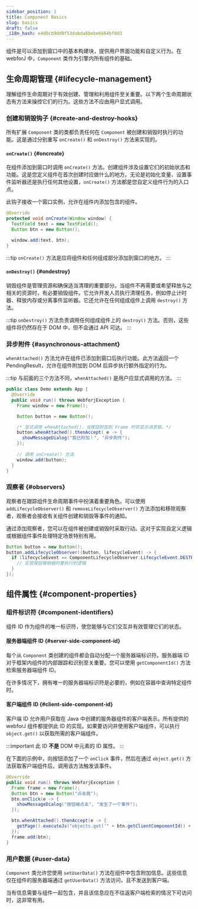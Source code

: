 ```yaml
---
sidebar_position: 1
title: Component Basics
slug: basics
draft: false
_i18n_hash: e4d0cb9dd9f53dabda8bebe6664bf0d3
---
```

<DocChip chip='since' label='23.05' />
<JavadocLink type="foundation" location="com/webforj/component/Component" top='true'/>

组件是可以添加到窗口中的基本构建块，提供用户界面功能和自定义行为。在 webforJ 中，`Component` 类作为引擎内所有组件的基础。

## 生命周期管理 {#lifecycle-management}

理解组件生命周期对于有效创建、管理和利用组件至关重要。以下两个生命周期状态有方法来操控它们的行为。这些方法不应由用户显式调用。

### 创建和销毁钩子 {#create-and-destroy-hooks}

所有扩展 `Component` 类的类都负责任何在 `Component` 被创建和销毁时执行的功能。这是通过分别重写 `onCreate()` 和 `onDestroy()` 方法来实现的。

#### `onCreate()` {#oncreate}

在组件添加到窗口时调用 `onCreate()` 方法。创建组件涉及设置它们的初始状态和功能。这是您定义组件在首次创建时应做什么的地方。无论是初始化变量、设置事件监听器还是执行任何其他设置，`onCreate()` 方法都是您自定义组件行为的入口点。

此钩子接收一个窗口实例，允许在组件内添加包含的组件。

```java
@Override
protected void onCreate(Window window) {
  TextField text = new TextField();
  Button btn = new Button();

  window.add(text, btn);
}
```

:::tip
`onCreate()` 方法是应将组件和任何组成部分添加到窗口的地方。
:::

#### `onDestroy()` {#ondestroy}

销毁组件是管理资源和确保适当清理的重要部分。当组件不再需要或希望释放与之相关的资源时，有必要销毁组件。它允许开发人员执行清理任务，例如停止计时器、释放内存或分离事件监听器。它还允许在任何组成组件上调用 `destroy()` 方法。

:::tip
`onDestroy()` 方法负责调用任何组成组件上的 `destroy()` 方法。否则，这些组件将仍然存在于 DOM 中，但不会通过 API 可达。
:::

### 异步附件 {#asynchronous-attachment}

`whenAttached()` 方法允许在组件已添加到窗口后执行功能。此方法返回一个 <JavadocLink type="foundation" location="com/webforj/PendingResult" code='true'>PendingResult</JavadocLink>，允许在组件附加到 DOM 后异步执行额外指定的行为。

:::tip
与前面的三个方法不同，`whenAttached()` 是用户应显式调用的方法。
:::

```java
public class Demo extends App {
  @Override
  public void run() throws WebforjException {
    Frame window = new Frame();

    Button button = new Button(); 

    /* 显式调用 whenAttached()，当按钮附加到 Frame 时将显示消息框。*/
    button.whenAttached().thenAccept( e -> {
      showMessageDialog("我已附加！", "异步附件");
    });
  
    // 调用 onCreate() 方法
    window.add(button); 
  }
}
```

### 观察者 {#observers}

观察者在跟踪组件生命周期事件中扮演着重要角色。可以使用 `addLifecycleObserver()` 和 `removeLifecycleObserver()` 方法添加和移除观察者，观察者会接收有关组件创建和销毁等事件的通知。

通过添加观察者，您可以在组件被创建或销毁时采取行动。这对于实现自定义逻辑或根据组件事件处理特定场景特别有用。

```java
Button button = new Button();
button.addLifecycleObserver((button, lifecycleEvent) -> {
  if (lifecycleEvent == ComponentLifecycleObserver.LifecycleEvent.DESTROY) {
    // 实现按钮被销毁时要执行的逻辑
  }
});
```

## 组件属性 {#component-properties}

### 组件标识符 {#component-identifiers}

组件 ID 作为组件的唯一标识符，使您能够与它们交互并有效管理它们的状态。

#### 服务器端组件 ID {#server-side-component-id}

每个从 `Component` 类创建的组件都会自动分配一个服务器端标识符。服务器端 ID 对于框架内组件的内部跟踪和识别至关重要。您可以使用 `getComponentId()` 方法检索服务器端组件 ID。

在许多情况下，拥有唯一的服务器端标识符是必要的，例如在容器中查询特定组件时。

#### 客户端组件 ID {#client-side-component-id}

客户端 ID 允许用户获取在 Java 中创建的服务器组件的客户端表示。所有提供的 webforJ 组件都提供此 ID 的实现。如果要访问并使用客户端组件，可以执行 `object.get()` 以获取所需的客户端组件。

:::important
此 ID **不是** DOM 中元素的 ID 属性。
:::

在下面的示例中，向按钮添加了一个 `onClick` 事件，然后在通过 `object.get()` 方法获取客户端组件后，调用该方法触发该事件。

```java
@Override
public void run() throws WebforjException {
  Frame frame = new Frame();
  Button btn = new Button("点击我");
  btn.onClick(e -> {
    showMessageDialog("按钮被点击", "发生了一个事件");
  });

  btn.whenAttached().thenAccept(e -> {
    getPage().executeJs("objects.get('" + btn.getClientComponentId() + "').click()");
  });
  frame.add(btn);
}
```

### 用户数据 {#user-data}

`Component` 类允许您使用 `setUserData()` 方法在组件中包含附加信息。这些信息仅在组件的服务器端通过 `getUserData()` 方法访问，且不发送到客户端。

当有信息需要与组件一起包含，并且该信息应在不往返客户端检索的情况下可访问时，这非常有用。
